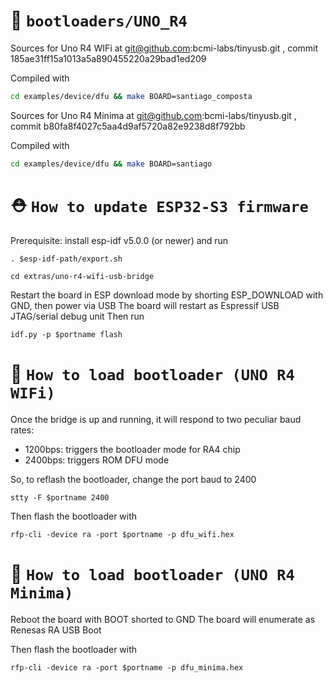 :floppy_disk: `bootloaders/UNO_R4`
====================================
Sources for Uno R4 WIFi at git@github.com:bcmi-labs/tinyusb.git , commit 185ae31ff15a1013a5a890455220a29bad1ed209

Compiled with
```bash
cd examples/device/dfu && make BOARD=santiago_composta
```

Sources for Uno R4 Minima at git@github.com:bcmi-labs/tinyusb.git , commit b80fa8f4027c5aa4d9af5720a82e9238d8f792bb

Compiled with
```bash
cd examples/device/dfu && make BOARD=santiago
```

:rescue_worker_helmet: `How to update ESP32-S3 firmware`
====================================

Prerequisite: install esp-idf v5.0.0 (or newer) and run
```
. $esp-idf-path/export.sh

cd extras/uno-r4-wifi-usb-bridge
```

Restart the board in ESP download mode by shorting ESP_DOWNLOAD with GND, then power via USB
The board will restart as Espressif USB JTAG/serial debug unit
Then run
```
idf.py -p $portname flash
```

:rocket: `How to load bootloader (UNO R4 WIFi)`
====================================

Once the bridge is up and running, it will respond to two peculiar baud rates:
* 1200bps: triggers the bootloader mode for RA4 chip
* 2400bps: triggers ROM DFU mode

So, to reflash the bootloader, change the port baud to 2400
```
stty -F $portname 2400
```

Then flash the bootloader with
```
rfp-cli -device ra -port $portname -p dfu_wifi.hex
```

:rocket: `How to load bootloader (UNO R4 Minima)`
====================================

Reboot the board with BOOT shorted to GND
The board will enumerate as Renesas RA USB Boot

Then flash the bootloader with
```
rfp-cli -device ra -port $portname -p dfu_minima.hex
```

